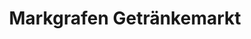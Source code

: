 ---
title: "Markgrafen Getränkemarkt"
url: /oberkotzau/markgrafen-getraenkemarkt/
shop: Getränke
---